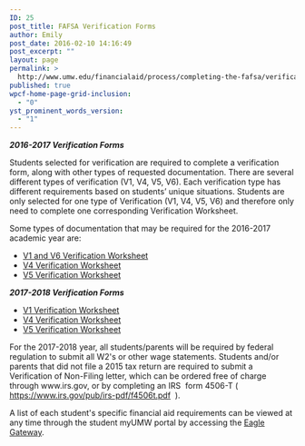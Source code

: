 ```yaml
---
ID: 25
post_title: FAFSA Verification Forms
author: Emily
post_date: 2016-02-10 14:16:49
post_excerpt: ""
layout: page
permalink: >
  http://www.umw.edu/financialaid/process/completing-the-fafsa/verification/forms/
published: true
wpcf-home-page-grid-inclusion:
  - "0"
yst_prominent_words_version:
  - "1"
---
```

<em><strong>2016-2017 Verification Forms</strong></em>

Students selected for verification are required to complete a verification form, along with other types of requested documentation. There are several different types of verification (V1, V4, V5, V6). Each verification type has different requirements based on students’ unique situations. Students are only selected for one type of Verification (V1, V4, V5, V6) and therefore only need to complete one corresponding Verification Worksheet.

Some types of documentation that may be required for the 2016-2017 academic year are:
<ul>
 	<li><a href="http://www.umw.edu/financialaid/wp-content/uploads/sites/31/2016/03/V1V6VerificationWS1617.pdf">V1 and V6 Verification Worksheet</a></li>
 	<li><a href="http://www.umw.edu/financialaid/wp-content/uploads/sites/31/2016/03/V4VerificationWS1617-2.docx">V4 Verification Worksheet</a></li>
 	<li><a href="http://www.umw.edu/financialaid/wp-content/uploads/sites/31/2016/03/V5VerificationWS1617.docx" rel="">V5 Verification Worksheet</a></li>
</ul>
<em><strong>2017-2018 Verification Forms
</strong></em>
<ul>
 	<li><a href="http://www.umw.edu/financialaid/wp-content/uploads/sites/31/2016/03/2017-2018Verification-Form-V1.pdf">V1 Verification Worksheet</a></li>
 	<li><a href="http://www.umw.edu/financialaid/wp-content/uploads/sites/31/2016/03/2017-2018Verification-Form-V4.pdf">V4 Verification Worksheet</a></li>
 	<li><a href="http://www.umw.edu/financialaid/wp-content/uploads/sites/31/2016/11/2017-2018Verification-Form-V1.docx">V5 Verification Worksheet</a></li>
</ul>
For the 2017-2018 year, all students/parents will be required by federal regulation to submit all W2's or other wage statements. Students and/or parents that did not file a 2015 tax return are required to submit a Verification of Non-Filing letter, which can be ordered free of charge through www.irs.gov, or by completing an IRS  form 4506-T ( <a href="https://www.irs.gov/pub/irs-pdf/f4506t.pdf">https://www.irs.gov/pub/irs-pdf/f4506t.pdf</a>  ).

A list of each student's specific financial aid requirements can be viewed at any time through the student myUMW portal by accessing the <a href="https://orgsync.com/82489/chapter">Eagle Gateway</a>.